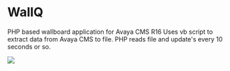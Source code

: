 # WallQ
PHP based wallboard application for Avaya CMS R16
Uses vb script to extract data from Avaya CMS to file.
PHP reads file and update's every 10 seconds or so.

[![](https://gifs.com/gif/lOkN3M)](https://www.youtube.com/watch?v=RpP-2JM49Pc)

